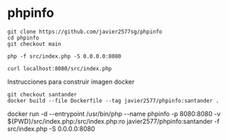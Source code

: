 # phpinfo

```
git clone https://github.com/javier2577sg/phpinfo
cd phpinfo
git checkout main
```
```
php -f src/index.php -S 0.0.0.0:8080
```
```
curl localhost:8080/src/index.php
```
Instrucciones para construir imagen docker
```
git checkout santander
docker build --file Dockerfile --tag javier2577/phpinfo:santander .
```
docker run -d --entrypoint /usr/bin/php --name phpinfo -p 8080:8080 -v ${PWD}/src/index.php:/src/index.php:ro javier2577/phpinfo:santander -f src/index.php -S 0.0.0.0:8080
